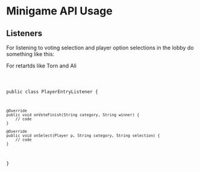 <h1>Minigame API Usage</h1>
<h2>Listeners</h2>
<p>For listening to voting selection and player option selections in the lobby do something like this:</p>
<p>For retartds like Torn and Ali</p>
<code>

public class PlayerEntryListener {

    @Override
	public void onVoteFinish(String category, String winner) {
	    // code
	}
	
	@Override
	public void onSelect(Player p, String category, String selection) {
	    // code
	}
	
}
</code>
